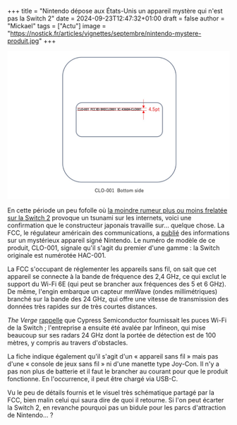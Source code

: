 +++
title = "Nintendo dépose aux États-Unis un appareil mystère qui n'est pas la Switch 2"
date = 2024-09-23T12:47:32+01:00
draft = false
author = "Mickael"
tags = ["Actu"]
image = "https://nostick.fr/articles/vignettes/septembre/nintendo-mystere-produit.jpg"
+++

![Nintendo](nintendo-mystere-produit.jpg "À l'arrière du mystérieux produit de Nintendo. On est bien avancé tiens.")

En cette période un peu fofolle où [la moindre rumeur plus ou moins frelatée sur la Switch 2](https://nostick.fr/articles/2024/septembre/1809-switch-2-visuels-cad/) provoque un tsunami sur les internets, voici une confirmation que le constructeur japonais travaille sur… quelque chose. La FCC, le régulateur américain des communications, a [publié](https://apps.fcc.gov/oetcf/eas/reports/ViewExhibitReport.cfm?mode=Exhibits&RequestTimeout=500&calledFromFrame=Y&application_id=m9V0HXBXo8nolsDsEYU3Nw%3D%3D&fcc_id=BKECLO001) des informations sur un mystérieux appareil signé Nintendo. Le numéro de modèle de ce produit, CLO-001, signale qu'il s'agit du premier d'une gamme : la Switch originale est numérotée HAC-001.

La FCC s'occupant de réglementer les appareils sans fil, on sait que cet appareil se connecte à la bande de fréquence des 2,4 GHz, ce qui exclut le support du Wi-Fi 6E (qui peut se brancher aux fréquences des 5 et 6 GHz). De même, l'engin embarque un capteur mmWave (ondes millimétriques) branché sur la bande des 24 GHz, qui offre une vitesse de transmission des données très rapides sur de très courtes distances.

*The Verge* [rappelle](https://www.theverge.com/2024/9/23/24251736/nintendo-mmwave-device-24ghz-fcc-filing) que Cypress Semiconductor fournissait les puces Wi-Fi de la Switch ; l'entreprise a ensuite été avalée par Infineon, qui mise beaucoup sur ses radars 24 GHz dont la portée de détection est de 100 mètres, y compris au travers d'obstacles.

La fiche indique également qu'il s'agit d'un « appareil sans fil » mais pas d'une « console de jeux sans fil » ni d'une manette type Joy-Con. Il n'y a pas non plus de batterie et il faut le brancher au courant pour que le produit fonctionne. En l'occurrence, il peut être chargé via USB-C. 

Vu le peu de détails fournis et le visuel très schématique partagé par la FCC, bien malin celui qui saura dire de quoi il retourne. Si l'on peut écarter la Switch 2, en revanche pourquoi pas un bidule pour les parcs d'attraction de Nintendo… ?
